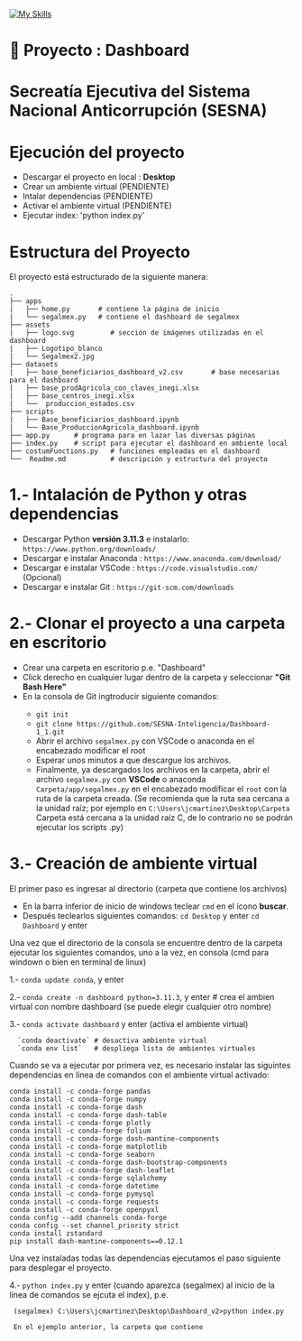 [![My Skills](https://skillicons.dev/icons?i=py,html,css,git,mysql,vscode)](https://skillicons.dev)

# 📁 **Proyecto : Dashboard**
# Secreatía Ejecutiva del Sistema Nacional Anticorrupción (SESNA)


# Ejecución del proyecto

- Descargar el proyecto en local : **Desktop** <break> 
- Crear un ambiente virtual (PENDIENTE) <break>
- Intalar dependencias (PENDIENTE) <break> 
- Activar el ambiente virtual (PENDIENTE) <break> 
- Ejecutar index: 'python index.py' <break> 

 
# Estructura del Proyecto

El proyecto está estructurado de la siguiente manera:
 
     
    .
    ├── apps  
    |   ├── home.py       # contiene la página de inicio
    |   └── segalmex.py   # contiene el dashboard de segalmex
    ├── assets  
    |   ├── logo.svg         # sección de imágenes utilizadas en el dashboard
    |   ├── Logotipo_blanco  
    |   └── Segalmex2.jpg  
    ├── datasets  
    |   ├── base_beneficiarios_dashboard_v2.csv       # base necesarias para el dashboard
    |   ├── base_prodAgricola_con_claves_inegi.xlsx  
    |   ├── base_centros_inegi.xlsx 
    |   └──  produccion_estados.csv 
    ├── scripts 
    |   ├── Base_beneficiarios_dashboard.ipynb 
    |   └── Base_ProduccionAgricola_dashboard.ipynb 
    ├── app.py      # programa para en lazar las diversas páginas 
    ├── index.py    # script para ejecutar el dashboard en ambiente local
    ├── costumFunctions.py   # funciones empleadas en el dashboard
    └──  Readme.md           # descripción y estructura del proyecto

 # 1.- Intalación de Python y otras dependencias
 
 - Descargar Python **versión 3.11.3** e instalarlo:  `https://www.python.org/downloads/` <break> 
 - Descargar e instalar Anaconda : `https://www.anaconda.com/download/` <break>
 - Descargar e instalar VSCode :  `https://code.visualstudio.com/ ` (Opcional)<break>
 - Descargar e instalar Git : `https://git-scm.com/downloads` <break>

# 2.- Clonar el proyecto a una carpeta en escritorio
 
- Crear una carpeta en escritorio p.e. "Dashboard" <break> 
- Click derecho en cualquier lugar dentro de la carpeta y seleccionar **"Git Bash Here"** <break> 
- En la consola de Git ingtroducir siguiente comandos: <break> 
  - `git init` <break> 
  - `git clone https://github.com/SESNA-Inteligencia/Dashboard-1_1.git` <break> 
  - Abrir el archivo `segalmex.py` con VSCode o anaconda en el encabezado modificar el root
  - Esperar unos minutos a que descargue los archivos. 
  - Finalmente, ya descargados los archivos en la carpeta, abrir el archivo `segalmex.py` con **VSCode** o anaconda `Carpeta/app/segalmex.py` en el encabezado modificar el `root` con la ruta de la carpeta creada. (Se recomienda que la ruta sea cercana a la unidad raíz; por ejemplo en `C:\Users\jcmartinez\Desktop\Carpeta` Carpeta está cercana a la unidad raíz C, de lo contrario no se podrán ejecutar los scripts .py)
  
# 3.- Creación de ambiente virtual

 El primer paso es ingresar al directorio (carpeta que contiene los archivos)
  - En la barra inferior de inicio de windows teclear `cmd` en el ícono **buscar**.
  - Después teclearlos siguientes comandos:
    `cd Desktop`  y enter <break>
    `cd Dashboard` y enter <break>
    
 
Una vez que el directorio de la consola se encuentre dentro de la carpeta ejecutar los siguientes comandos, uno a la vez,  en consola (cmd para windown o bien en terminal de linux) 
 
1.- `conda update conda`, y enter
 
2.- `conda create -n dashboard python=3.11.3`, y enter # crea el ambien virtual con nombre dashboard (se puede elegir cualquier otro nombre) 
 
3.- `conda activate dashboard` y enter (activa el ambiente virtual) <break> 
 
      `conda deactivate` # desactiva ambiente virtual 
      `conda env list`   # despliega lista de ambientes virtuales  


Cuando se va a ejecutar por primera vez, es necesario instalar las siguintes dependencias en línea de comandos con el ambiente virtual activado:
 
    conda install -c conda-forge pandas 
    conda install -c conda-forge numpy 
    conda install -c conda-forge dash 
    conda install -c conda-forge dash-table 
    conda install -c conda-forge plotly
    conda install -c conda-forge folium
    conda install -c conda-forge dash-mantine-components
    conda install -c conda-forge matplotlib
    conda install -c conda-forge seaborn
    conda install -c conda-forge dash-bootstrap-components
    conda install -c conda-forge dash-leaflet
    conda install -c conda-forge sqlalchemy 
    conda install -c conda-forge datetime 
    conda install -c conda-forge pymysql
    conda install -c conda-forge requests
    conda install -c conda-forge openpyxl
    conda config --add channels conda-forge
    conda config --set channel_priority strict
    conda install zstandard
    pip install dash-mantine-components==0.12.1

Una vez instaladas todas las dependencias ejecutamos el paso siguiente para desplegar el proyecto.
 
4.- `python index.py` y enter (cuando aparezca (segalmex) al inicio de la línea de comandos se ejcuta el index), p.e.
 
     (segalmex) C:\Users\jcmartinez\Desktop\Dashboard_v2>python index.py 
 
     En el ejemplo anterior, la carpeta que contiene 
